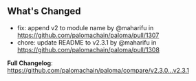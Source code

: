 ## What's Changed

* fix: append v2 to module name by @maharifu in https://github.com/palomachain/paloma/pull/1307
* chore: update README to v2.3.1 by @maharifu in https://github.com/palomachain/paloma/pull/1308


**Full Changelog**: https://github.com/palomachain/paloma/compare/v2.3.0...v2.3.1
